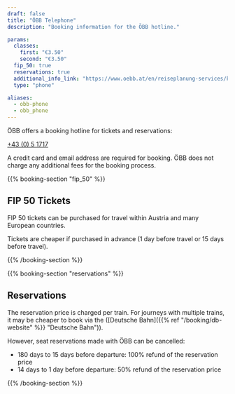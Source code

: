 ```yaml
---
draft: false
title: "ÖBB Telephone"
description: "Booking information for the ÖBB hotline."

params:
  classes:
    first: "€3.50"
    second: "€3.50"
  fip_50: true
  reservations: true
  additional_info_link: "https://www.oebb.at/en/reiseplanung-services/kundenservice/callcenter"
  type: "phone"

aliases:
  - obb-phone
  - obb_phone
---
```


ÖBB offers a booking hotline for tickets and reservations:

[+43 (0) 5 1717](tel:+4351717)

A credit card and email address are required for booking.
ÖBB does not charge any additional fees for the booking process.

{{% booking-section "fip_50" %}}

## FIP 50 Tickets

FIP 50 tickets can be purchased for travel within Austria and many European countries.

Tickets are cheaper if purchased in advance (1 day before travel or 15 days before travel).

{{% /booking-section %}}

{{% booking-section "reservations" %}}

## Reservations

The reservation price is charged per train. For journeys with multiple trains, it may be cheaper to book via the ([Deutsche Bahn]({{% ref "/booking/db-website" %}} "Deutsche Bahn")).

However, seat reservations made with ÖBB can be cancelled:

- 180 days to 15 days before departure: 100% refund of the reservation price
- 14 days to 1 day before departure: 50% refund of the reservation price

{{% /booking-section %}}

